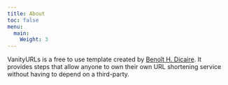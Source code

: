```yaml
---
title: About
toc: false
menu:
  main:
    Weight: 3
---
```


VanityURLs is a free to use template created by [Benoît H.
Dicaire](https://github.com/bhdicaire). It provides steps that allow
anyone to own their own URL shortening service without having to
depend on a third-party.
